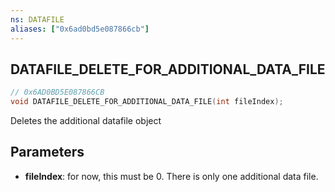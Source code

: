 ```yaml
---
ns: DATAFILE
aliases: ["0x6ad0bd5e087866cb"]
---
```

## DATAFILE_DELETE_FOR_ADDITIONAL_DATA_FILE

```c
// 0x6AD0BD5E087866CB
void DATAFILE_DELETE_FOR_ADDITIONAL_DATA_FILE(int fileIndex);
```

Deletes the additional datafile object


## Parameters
* **fileIndex**: for now, this must be 0. There is only one additional data file.
